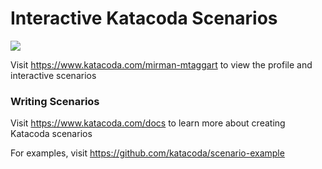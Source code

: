 # Interactive Katacoda Scenarios

[![](http://shields.katacoda.com/katacoda/mirman-mtaggart/count.svg)](https://www.katacoda.com/mirman-mtaggart "Get your profile on Katacoda.com")

Visit https://www.katacoda.com/mirman-mtaggart to view the profile and interactive scenarios

### Writing Scenarios
Visit https://www.katacoda.com/docs to learn more about creating Katacoda scenarios

For examples, visit https://github.com/katacoda/scenario-example
